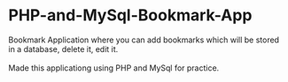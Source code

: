 PHP-and-MySql-Bookmark-App
==========================

Bookmark Application where you can add bookmarks which will be stored in a database, delete it, edit it.<br/><br/> Made this applicationg using PHP and MySql for practice. 
